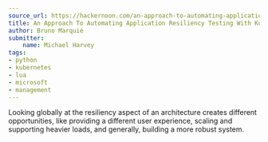 ```yaml
---
source_url: https://hackernoon.com/an-approach-to-automating-application-resiliency-testing-with-kubernetes-c336a4836c19
title: An Approach To Automating Application Resiliency Testing With Kubernetes
author: Bruno Marquié
submitter:
    name: Michael Harvey
tags:
- python
- kubernetes
- lua
- microsoft
- management
---
```


Looking globally at the resiliency aspect of an architecture creates different opportunities, like providing a different user experience, scaling and supporting heavier loads, and generally, building a more robust system.

